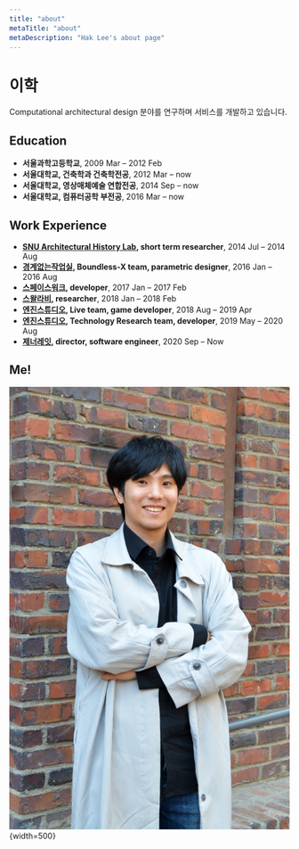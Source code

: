 ```yaml
---
title: "about"
metaTitle: "about"
metaDescription: "Hak Lee's about page"
---
```


# 이학

Computational architectural design 분야를 연구하며 서비스를 개발하고 있습니다.

## Education

- **서울과학고등학교**, 2009 Mar – 2012 Feb
- **서울대학교, 건축학과 건축학전공**, 2012 Mar – now
- **서울대학교, 영상매체예술 연합전공**, 2014 Sep – now
- **서울대학교, 컴퓨터공학 부전공**, 2016 Mar – now

## Work Experience

- **[SNU Architectural History Lab](https://architecture.snu.ac.kr/research/%EA%B1%B4%EC%B6%95%EC%82%AC%EC%97%B0%EA%B5%AC%EC%8B%A4-architectural-history-lab/), short term researcher**, 2014 Jul – 2014 Aug
- **[경계없는작업실](http://boundless.kr), Boundless-X team, parametric designer**, 2016 Jan – 2016 Aug
- **[스페이스워크](https://www.spacewalk.tech), developer**, 2017 Jan – 2017 Feb
- **[스왈라비](https://www.swallaby.com), researcher**, 2018 Jan – 2018 Feb
- **[엔진스튜디오](https://www.ngine.co.kr), Live team, game developer**, 2018 Aug – 2019 Apr
- **[엔진스튜디오](https://www.ngine.co.kr), Technology Research team, developer**, 2019 May – 2020 Aug
- **[제너레잇](https://zenerate.ai), director, software engineer**, 2020 Sep – Now

## Me!

![me](./assets/about/about-self.jpg){width=500}
